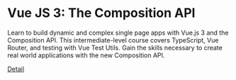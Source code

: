 # Vue JS 3: The Composition API

Learn to build dynamic and complex single page apps with Vue.js 3 and the Composition API. This intermediate-level course covers TypeScript, Vue Router, and testing with Vue Test Utils. Gain the skills necessary to create real world applications with the new Composition API. 

[Detail](https://eduitfree.com/course/vue-js-3-the-composition-api)